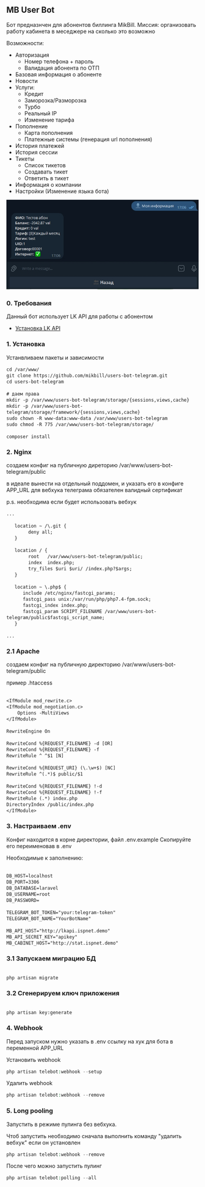 

## MB User Bot
Бот предназнчен для абонентов биллинга MikBill. Миссия: организовать работу кабинета в меседжере на сколько это возможно

Возможности:
 - Авторизация
    - Номер телефона + пароль
    - Валидация абонента по ОТП
 - Базовая информация о абоненте
 - Новости
 - Услуги:
   - Кредит
   - Заморозка/Разморозка
   - Турбо
   - Реальный IP
   - Изменение тарифа
 - Пополнение
   - Карта пополнения
   - Платежные системы (генерация url пополнения)
 - История платежей
 - История сессии
 - Тикеты
   - Список тикетов
   - Создавать тикет
   - Ответить в тикет
 - Информация о компании
 - Настройки (Изменение языка бота)


![png image](https://raw.githubusercontent.com/mikbill/users-bot-telegram/main/resources/img/image.png)

### 0. Требования
Данный бот использует LK API для работы с абонентом
 - [Установка LK API](https://wiki.mikbill.pro/billing/external/api_cabinet)

### 1. Установка

Устанвливаем пакеты и зависимости
```shell script
cd /var/www/
git clone https://github.com/mikbill/users-bot-telegram.git
cd users-bot-telegram

# даем права
mkdir -p /var/www/users-bot-telegram/storage/{sessions,views,cache}
mkdir -p /var/www/users-bot-telegram/storage/framework/{sessions,views,cache}
sudo chown -R www-data:www-data /var/www/users-bot-telegram
sudo chmod -R 775 /var/www/users-bot-telegram/storage/

composer install
```

### 2. Nginx 

создаем конфиг на публичную диреторию
/var/www/users-bot-telegram/public

в идеале вынести на отдельный поддомен, и указать его в конфиге APP_URL
для вебхука телеграма обязателен валидный сертификат
  
p.s. необходима если будет использовать вебхук

```shell script
...

   location ~ /\.git {
  	    deny all;
   }

   location / {
        root   /var/www/users-bot-telegram/public;
        index  index.php;
        try_files $uri $uri/ /index.php?$args;
   }

   location ~ \.php$ {
      include /etc/nginx/fastcgi_params;
      fastcgi_pass unix:/var/run/php/php7.4-fpm.sock;
      fastcgi_index index.php;
      fastcgi_param SCRIPT_FILENAME /var/www/users-bot-telegram/public$fastcgi_script_name;
   }

...

```

### 2.1 Apache

создаем конфиг на публичную директорию
/var/www/users-bot-telegram/public


пример .htaccess
```shell script

<IfModule mod_rewrite.c>
<IfModule mod_negotiation.c>
    Options -MultiViews
</IfModule>

RewriteEngine On

RewriteCond %{REQUEST_FILENAME} -d [OR]
RewriteCond %{REQUEST_FILENAME} -f
RewriteRule ^ ^$1 [N]

RewriteCond %{REQUEST_URI} (\.\w+$) [NC]
RewriteRule ^(.*)$ public/$1

RewriteCond %{REQUEST_FILENAME} !-d
RewriteCond %{REQUEST_FILENAME} !-f
RewriteRule (.*) index.php
DirectoryIndex /public/index.php
</IfModule>

```

### 3. Настраиваем .env

Конфиг находится в корне директории, файл .env.example
Скопируйте его переименовав в .env

Необходимые к заполнению:

```shell script

DB_HOST=localhost
DB_PORT=3306
DB_DATABASE=laravel
DB_USERNAME=root
DB_PASSWORD=

TELEGRAM_BOT_TOKEN="your:telegram-token"
TELEGRAM_BOT_NAME="YourBotName"

MB_API_HOST="http://lkapi.ispnet.demo"
MB_API_SECRET_KEY="apikey"
MB_CABINET_HOST="http://stat.ispnet.demo"

```

### 3.1 Запускаем миграцию БД

```shell script

php artisan migrate

```

### 3.2 Сгенерируем ключ приложения


```shell script

php artisan key:generate
```

### 4. Webhook
Перед запуском нужно указать в .env ссылку на хук для бота в переменной APP_URL

Установить webhook
```php
php artisan telebot:webhook --setup
```

Удалить webhook
```php
php artisan telebot:webhook --remove
```

### 5. Long pooling

Запустить в режиме пулинга без вебхука.

Чтоб запустить необходимо сначала выполнить команду 
"удалить вебхук" если он установлен
```php
php artisan telebot:webhook --remove
```

После чего можно запустить пулинг
```php
php artisan telebot:polling --all
```
